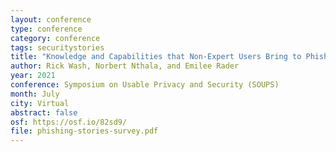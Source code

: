 ```yaml
---
layout: conference
type: conference
category: conference
tags: securitystories
title: "Knowledge and Capabilities that Non-Expert Users Bring to Phishing Detection"
author: Rick Wash, Norbert Nthala, and Emilee Rader
year: 2021
conference: Symposium on Usable Privacy and Security (SOUPS)
month: July
city: Virtual
abstract: false
osf: https://osf.io/82sd9/
file: phishing-stories-survey.pdf
---
```


<!-- 
file: ""
acmdl: 
doi: 
 -->
